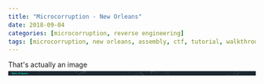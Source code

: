 ```yaml
---
title: "Microcorruption - New Orleans"
date: 2018-09-04
categories: [microcorruption, reverse engineering]
tags: [microcorruption, new orleans, assembly, ctf, tutorial, walkthrough, debug, buffer overflow]
---
```



That's actually an image ![New Orleans intro](/images/microcorruption-new-orleans.png) 

